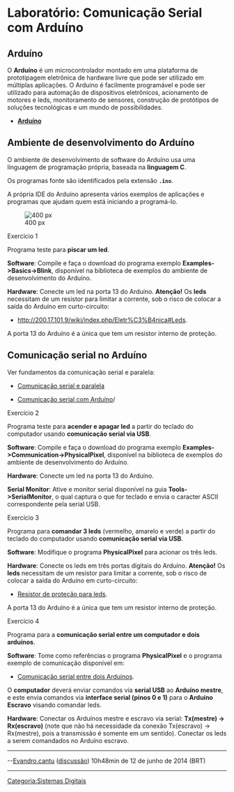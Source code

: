 # Laboratório: Comunicação Serial com Arduíno

## Arduíno

O **Arduíno** é um microcontrolador montado em uma plataforma de prototipagem eletrônica de hardware livre que pode ser utilizado em múltiplas aplicações. O Arduíno é facilmente programável e pode ser utilizado para automação de dispositivos eletrônicos, acionamento de motores e leds, monitoramento de sensores, construção de protótipos de soluções tecnológicas e um mundo de possibilidades.

- **<a href="Arduíno" class="wikilink" title="Arduíno">Arduíno</a>**

## Ambiente de desenvolvimento do Arduíno

O ambiente de desenvolvimento de software do Arduíno usa uma linguagem de programação própria, baseada na **linguagem C**.

Os programas fonte são identificados pela extensão **`.ino`**.

A própria IDE do Arduíno apresenta vários exemplos de aplicações e programas que ajudam quem está iniciando a programá-lo.

<figure>
<img src="ArduinoIDE.png" title=" 400 px" />
<figcaption> 400 px</figcaption>
</figure>

Exercício 1  
Programa teste para **piscar um led**.

**Software**: Compile e faça o download do programa exemplo **Examples-\>Basics-\>Blink**, disponível na biblioteca de exemplos do ambiente de desenvolvimento do Arduíno.

**Hardware**: Conecte um led na porta 13 do Arduíno. **Atenção!** Os **leds** necessitam de um resistor para limitar a corrente, sob o risco de colocar a saída do Arduíno em curto-circuito:

- <http://200.17.101.9/wiki/index.php/Eletr%C3%B4nica#Leds>.

A porta 13 do Arduíno é a única que tem um resistor interno de proteção.

## Comunicação serial no Arduíno

Ver fundamentos da comunicação serial e paralela:

- <a href="Comunicação_serial_e_paralela" class="wikilink" title="Comunicação serial e paralela">Comunicação serial e paralela</a>
- [Comunicação serial com Arduíno](http://www.embarcados.com.br/arduino-comunicacao-serial)/

Exercício 2  
Programa teste para **acender e apagar led** a partir do teclado do computador usando **comunicação serial via USB**.

**Software**: Compile e faça o download do programa exemplo **Examples-\>Communication-\>PhysicalPixel**, disponível na biblioteca de exemplos do ambiente de desenvolvimento do Arduíno.

**Hardware**: Conecte um led na porta 13 do Arduíno.

**Serial Monitor**: Ative e monitor serial disponível na guia **Tools-\>SerialMonitor**, o qual captura o que for teclado e envia o caracter ASCII correspondente pela serial USB.

<!-- -->

Exercício 3  
Programa para **comandar 3 leds** (vermelho, amarelo e verde) a partir do teclado do computador usando **comunicação serial via USB**.

**Software**: Modifique o programa **PhysicalPixel** para acionar os três leds.

**Hardware**: Conecte os leds em três portas digitais do Arduíno. **Atenção!** Os **leds** necessitam de um resistor para limitar a corrente, sob o risco de colocar a saída do Arduíno em curto-circuito:

- [Resistor de proteção para leds](http://200.17.101.9/wiki/index.php/Eletr%C3%B4nica#Leds).

A porta 13 do Arduíno é a única que tem um resistor interno de proteção.

<!-- -->

Exercício 4  
Programa para a **comunicação serial entre um computador e dois arduínos**.

**Software**: Tome como referências o programa **PhysicalPixel** e o programa exemplo de comunicação disponível em:

- [Comunicação serial entre dois Arduínos](http://200.17.101.9/wiki/index.php/Ardu%C3%ADno#Comunica.C3.A7.C3.A3o_Serial).

O **computador** deverá enviar comandos via **serial USB** ao **Arduíno mestre**, e este envia comandos via **interface serial (pinos 0 e 1)** para o **Arduíno Escravo** visando comandar leds.

**Hardware**: Conectar os Arduínos mestre e escravo via serial: **Tx(mestre) -\> Rx(escravo)** (note que não há necessidade da conexão Tx(escravo) -\> Rx(mestre), pois a transmissão é somente em um sentido). Conectar os leds a serem comandados no Arduíno escravo.

------------------------------------------------------------------------

--<a href="Usuário:Evandro.cantu" class="wikilink" title="Evandro.cantu">Evandro.cantu</a> (<a href="Usuário_Discussão:Evandro.cantu" class="wikilink" title="discussão">discussão</a>) 10h48min de 12 de junho de 2014 (BRT)

------------------------------------------------------------------------

<a href="Categoria:Sistemas_Digitais" class="wikilink" title="Categoria:Sistemas Digitais">Categoria:Sistemas Digitais</a>
